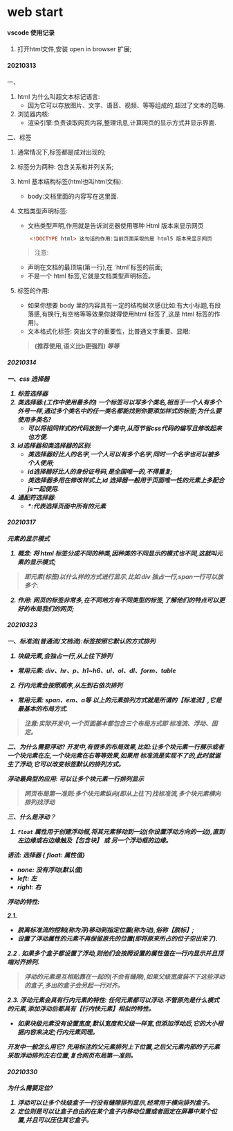 # web start

#### vscode 使用记录
1. 打开html文件,安装 open in browser 扩展;


#### 20210313
一、
1. html 为什么叫超文本标记语言:
    + 因为它可以存放图片、文字、语音、视频、等等组成的,超过了文本的范畴.
2. 浏览器内核:
    + 渲染引擎:负责读取网页内容,整理讯息,计算网页的显示方式并显示界面.

二、标签
1. 通常情况下,标签都是成对出现的;
2. 标签分为两种: 包含关系和并列关系;
3. html 基本结构标签(html也叫html文档):
    
    + body:文档里面的内容写在这里面.
4. 文档类型声明标签:
    + <!DOCTYPE> 文档类型声明,作用就是告诉浏览器使用哪种 Html 版本来显示网页
    ```html
        <!DOCTYPE html> 这句话的作用:当前页面采取的是 html5 版本来显示网页
    ```
   > 注意:
   + <!DOCTYPE> 声明在文档的最顶端(第一行),在 `html`标签的前面;
   + <!DOCTYPE> 不是一个 html 标签,它就是文档类型声明标签。
5. 标签的作用:
   + 如果你想要 body 里的内容具有一定的结构层次感(比如:有大小标题,有段落感,有换行,有空格等等效果你就得使用html
     标签了,这是 html 标签的作用)。
   + 文本格式化标签: 突出文字的重要性，比普通文字重要、显眼:
   > <b> <strong>(推荐使用,语义比b更强烈) <em>等等 

#### 20210314
一、css 选择器
1. 标签选择器
2. 类选择器:(工作中使用最多的)
   一个标签可以写多个类名,相当于一个人有多个外号一样,通过多个类名中的任一类名都能找到你要添加样式的标签;为什么要使用多类名?
    + 可以将相同样式的代码放到一个类中,从而节省css代码的编写且修改起来也方便.
3. id选择器和类选择器的区别:
    + 类选择器好比人的名字,一个人可以有多个名字,同时一个名字也可以被多个人使用;
    + id选择器好比人的身份证号码,是全国唯一的,不得重复;
    + 类选择器多用在修改样式上,id 选择器一般用于页面唯一性的元素上多配合js一起使用.
4. 通配符选择器:
    + *:代表选择页面中所有的元素

#### 20210317
元素的显示模式
1. 概念: 将 html 标签分成不同的种类,因种类的不同显示的模式也不同,这就叫元素的显示模式;
> 即元素(标签)以什么样的方式进行显示,比如 div 独占一行,span一行可以放多个.
2. 作用: 网页的标签非常多,在不同地方有不同类型的标签,了解他们的特点可以更好的布局我们的网页;

#### 20210323
一、标准流(普通流/文档流):标签按照它默认的方式排列
1. 块级元素,会独占一行,从上往下排列
+ 常用元素: div、hr、p、h1~h6、ul、ol、dl、form、table
2. 行内元素会按照顺序,从左到右依次排列
+ 常用元素: span、em、a等
以上的元素排列方式就是所谓的【标准流】,它是最基本的布局方式.
>注意:实际开发中,一个页面基本都包含三个布局方式即 标准流、浮动、固定。

二、为什么需要浮动?
开发中,有很多的布局效果,比如:让多个块元素一行展示或者一个块元素在左,一个块元素在右等等效果,如果用
标准流是实现不了的,此时就诞生了浮动,它可以改变标签默认的排列方式。

浮动最典型的应用: 可以让多个块元素一行排列显示

>网页布局第一准则:多个块元素纵向(即从上往下)找标准流,多个块元素横向排列找浮动

三、什么是浮动？
1. `float` 属性用于创建浮动框,将其元素移动到一边(你设置浮动方向的一边),直到左边缘或右边缘触及【包含块】
或 另一个浮动框的边缘。

语法: 选择器 { float: 属性值}
+ none: 没有浮动(默认值)
+ left: 左
+ right: 右

  
浮动的特性:

2.1.
+  脱离标准流的控制(称为浮)移动到指定位置(称为动),俗称【脱标】;
+  设置了浮动属性的元素不再保留原先的位置(即将原来所占的位子空出来了).

2.2 . 如果多个盒子都设置了浮动,则他们会按照设置的属性值在一行内显示并且顶端对齐排列.
>浮动的元素是互相贴靠在一起的(不会有缝隙),如果父级宽度装不下这些浮动的盒子,多出的盒子会另起一行对齐。

2.3.  浮动元素会具有行内元素的特性:
任何元素都可以浮动.不管原先是什么模式的元素,添加浮动后都具有【行内快元素】相似的特性。
+ 如果块级元素没有设置宽度,默认宽度和父级一样宽,但添加浮动后,它的大小根据内容来决定;行内元素同理。

开发中一般怎么用它?
先用标注的父元素排列上下位置,之后父元素内部的子元素采取浮动排列左右位置,复合网页布局第一准则。

#### 20210330
为什么需要定位?
1. 浮动可以让多个块级盒子一行没有缝隙排列显示,经常用于横向排列盒子。
2. 定位则是可以让盒子自由的在某个盒子内移动位置或者固定在屏幕中某个位置,并且可以压住其它盒子。
